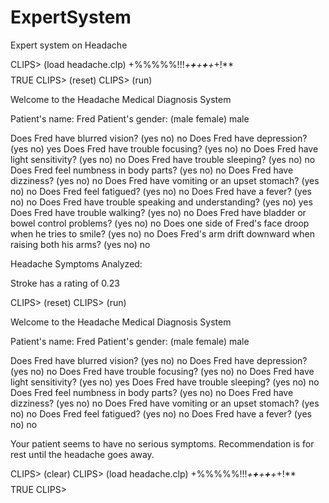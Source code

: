 # ExpertSystem
Expert system on Headache 

CLIPS> (load headache.clp)
+%%%%%!!!*+**+**+**+**+*+!**$$$$
TRUE
CLIPS> (reset)
CLIPS> (run)

Welcome to the Headache Medical Diagnosis System

Patient's name: Fred
Patient's gender: (male female) male

Does Fred have blurred vision? (yes no) no
Does Fred have depression? (yes no) yes
Does Fred have trouble focusing? (yes no) no
Does Fred have light sensitivity? (yes no) no
Does Fred have trouble sleeping? (yes no) no
Does Fred feel numbness in body parts? (yes no) no
Does Fred have dizziness? (yes no) no
Does Fred have vomiting or an upset stomach? (yes no) no
Does Fred feel fatigued? (yes no) no
Does Fred have a fever? (yes no) no
Does Fred have trouble speaking and understanding? (yes no) yes
Does Fred have trouble walking? (yes no) no
Does Fred have bladder or bowel control problems? (yes no) no
Does one side of Fred's face droop when he tries to smile? (yes no) no
Does Fred's arm drift downward when raising both his arms? (yes no) no

Headache Symptoms Analyzed:

   Stroke has a rating of 0.23

CLIPS> (reset)
CLIPS> (run)

Welcome to the Headache Medical Diagnosis System

Patient's name: Fred
Patient's gender: (male female) male

Does Fred have blurred vision? (yes no) no
Does Fred have depression? (yes no) no
Does Fred have trouble focusing? (yes no) no
Does Fred have light sensitivity? (yes no) yes
Does Fred have trouble sleeping? (yes no) no
Does Fred feel numbness in body parts? (yes no) no
Does Fred have dizziness? (yes no) no
Does Fred have vomiting or an upset stomach? (yes no) no
Does Fred feel fatigued? (yes no) no
Does Fred have a fever? (yes no) no

Your patient seems to have no serious symptoms.
Recommendation is for rest until the headache goes away.

CLIPS> (clear)
CLIPS> (load headache.clp)
+%%%%%!!!*+**+**+**+**+*+!**$$$$
TRUE
CLIPS> 
